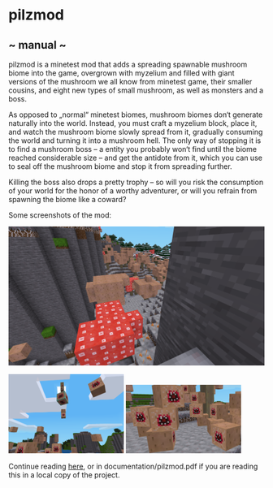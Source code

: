 # pilzmod
## ~ manual ~

pilzmod is a minetest mod that adds a spreading spawnable mushroom biome into the game, overgrown with myzelium and filled with giant versions of the mushroom we all know from minetest game, their smaller cousins, and eight new types of small mushroom, as well as monsters and a boss.

As opposed to „normal“ minetest biomes, mushroom biomes don‘t generate naturally into the world. Instead, you must craft a myzelium block, place it, and watch the mushroom biome slowly spread from it, gradually consuming the world and turning it into a mushroom hell. The only way of stopping it is to find a mushroom boss – a entity you probably won‘t find until the biome reached considerable size – and get the antidote from it, which you can use to seal off the mushroom biome and stop it from spreading further.

Killing the boss also drops a pretty trophy – so will you risk the consumption of your world for the honor of a worthy adventurer, or will you refrain from spawning the biome like a coward?

Some screenshots of the mod:

![image of a minetest biome with myzelium as gress and giant red and brown mushrooms](documentation/readme_image_1.png)

<img src="documentation/readme_image_2.png" alt="image of a giant floating mushroom stem shooting projectilesat the onlooker, surrounded by jumping mushroom blocks with teeth" width="45%"> <img src="documentation/readme_image_3.png" alt="jumping mushroom blocks with teeth" width="45%">

Continue reading [here](https://github.com/phseiff/pilzmod/blob/main/documentation/pilzmod.pdf), or in documentation/pilzmod.pdf if you are reading this in a local copy of the project.
